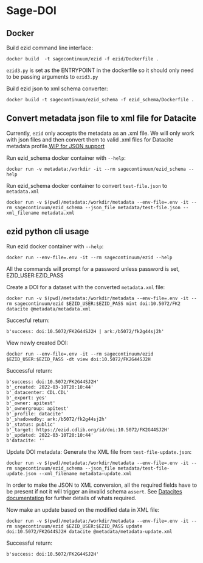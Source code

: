 # Sage-DOI

## Docker
Build ezid command line interface:
```
docker build  -t sagecontinuum/ezid -f ezid/Dockerfile .
```

`ezid3.py` is set as the ENTRYPOINT in the dockerfile so it should only need to be passing arguments to `ezid3.py`

Build ezid json to xml schema converter:
```
docker build -t sagecontinuum/ezid_schema -f ezid_schema/Dockerfile .
```

## Convert metadata json file to xml file for Datacite
Currently, `ezid` only accepts the metadata as an .xml file. We will only work with json files
and then convert them to valid .xml files for Datacite metadata profile.[WIP for JSON support](https://support.datacite.org/docs/how-can-i-map-different-metadata-formats-to-the-datacite-xml#datacite-json)

Run ezid_schema docker container with `--help`:
```
docker run -v metadata:/workdir -it --rm sagecontinuum/ezid_schema --help
```

Run ezid_schema docker container to convert `test-file.json` to `metadata.xml`
```
docker run -v $(pwd)/metadata:/workdir/metadata --env-file=.env -it --rm sagecontinuum/ezid_schema --json_file metadata/test-file.json --xml_filename metadata.xml
```

## ezid python cli usage

Run ezid docker container with `--help`:
```
docker run --env-file=.env -it --rm sagecontinuum/ezid --help
```

All the commands will prompt for a password unless password is set, EZID_USER:EZID_PASS

Create a DOI for a dataset with the converted `metadata.xml` file:
```
docker run -v $(pwd)/metadata:/workdir/metadata --env-file=.env -it --rm sagecontinuum/ezid $EZID_USER:$EZID_PASS mint doi:10.5072/FK2 datacite @metadata/metadata.xml
```
Succesful return:
```
b'success: doi:10.5072/FK2G44SJ2H | ark:/b5072/fk2g44sj2h'
```

View newly created DOI:
```
docker run --env-file=.env -it --rm sagecontinuum/ezid $EZID_USER:$EZID_PASS -dt view doi:10.5072/FK2G44SJ2H
```
Successful return:
```
b'success: doi:10.5072/FK2G44SJ2H'
b'_created: 2022-03-10T20:10:44'
b'_datacenter: CDL.CDL'
b'_export: yes'
b'_owner: apitest'
b'_ownergroup: apitest'
b'_profile: datacite'
b'_shadowedby: ark:/b5072/fk2g44sj2h'
b'_status: public'
b'_target: https://ezid.cdlib.org/id/doi:10.5072/FK2G44SJ2H'
b'_updated: 2022-03-10T20:10:44'
b'datacite: ''
```

Update DOI metadata:
Generate the XML file from `test-file-update.json`:
```
docker run -v $(pwd)/metadata:/workdir/metadata --env-file=.env -it --rm sagecontinuum/ezid_schema --json_file metadata/test-file-update.json --xml_filename metadata-update.xml
```
In order to make the JSON to XML conversion, all the required fields have to be present if not it will trigger an invalid schema `assert`. See [Datacites documentation](http://schema.datacite.org/meta/kernel-4.2/doc/DataCite-MetadataKernel_v4.2.pdf) for further details of whats required.

Now make an update based on the modified data in XML file:
```
docker run -v $(pwd)/metadata:/workdir/metadata --env-file=.env -it --rm sagecontinuum/ezid $EZID_USER:$EZID_PASS update doi:10.5072/FK2G44SJ2H datacite @metadata/metadata-update.xml
```

Successful return:
```
b'success: doi:10.5072/FK2G44SJ2H'
```